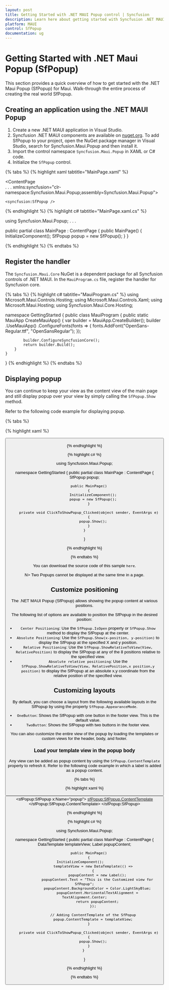 ```yaml
---
layout: post
title: Getting Started with .NET MAUI Popup control | Syncfusion
description: Learn here about getting started with Syncfusion .NET MAUI Popup (SfPopup) control, its elements and more.
platform: MAUI
control: SfPopup
documentation: ug
---
```


# Getting Started with .NET Maui Popup (SfPopup)

This section provides a quick overview of how to get started with the .NET Maui Popup (SfPopup) for Maui. Walk-through the entire process of creating the real world SfPopup.


## Creating an application using the .NET MAUI Popup

 1. Create a new .NET MAUI application in Visual Studio.
 2. Syncfusion .NET MAUI components are available on [nuget.org](https://www.nuget.org/). To add SfPopup to your project, open the NuGet package manager in Visual Studio, search for Syncfusion.Maui.Popup and then install it.
 3. Import the control namespace `Syncfusion.Maui.Popup` in XAML or C# code.
 4. Initialize the `SfPopup` control.
 
{% tabs %}
{% highlight xaml tabtitle="MainPage.xaml" %}

<ContentPage   
    . . .
    xmlns:syncfusion="clr-namespace:Syncfusion.Maui.Popup;assembly=Syncfusion.Maui.Popup">

    <syncfusion:SfPopup />
</ContentPage>

{% endhighlight %}
{% highlight c# tabtitle="MainPage.xaml.cs" %}

using Syncfusion.Maui.Popup;
. . .

public partial class MainPage : ContentPage
{
    public MainPage()
    {
        InitializeComponent();
        SfPopup popup = new SfPopup();
    }
}

{% endhighlight %}
{% endtabs %}

## Register the handler

The `Syncfusion.Maui.Core` NuGet is a dependent package for all Syncfusion controls of .NET MAUI. In the `MauiProgram.cs` file, register the handler for Syncfusion core.

{% tabs %}
{% highlight c# tabtitle="MauiProgram.cs" %}
using Microsoft.Maui.Controls.Hosting;
using Microsoft.Maui.Controls.Xaml;
using Microsoft.Maui.Hosting;
using Syncfusion.Maui.Core.Hosting;

namespace GettingStarted
{
    public class MauiProgram 
    {
        public static MauiApp CreateMauiApp()
        {
            var builder = MauiApp.CreateBuilder();
            builder
                .UseMauiApp<App>()
                .ConfigureFonts(fonts =>
                {
                    fonts.AddFont("OpenSans-Regular.ttf", "OpenSansRegular");
                });

            builder.ConfigureSyncfusionCore();
            return builder.Build();
        }
    }
}
{% endhighlight %} 
{% endtabs %}

## Displaying popup

You can continue to keep your view as the content view of the main page and still display popup over your view by simply calling the `SfPopup.Show` method.

Refer to the following code example for displaying popup.

{% tabs %}

{% highlight xaml %}

<?xml version="1.0" encoding="utf-8" ?>
<ContentPage xmlns="http://schemas.microsoft.com/dotnet/2021/maui"
             xmlns:x="http://schemas.microsoft.com/winfx/2009/xaml"
             xmlns:local="clr-namespace:GettingStarted"
             x:Class="GettingStarted.MainPage" 
             Padding="0,40,0,0">
     <StackLayout x:Name="mainLayout">
       <Button x:Name="clickToShowPopup" Text="ClickToShowPopup" 
               VerticalOptions="Start" HorizontalOptions="FillAndExpand"
               Clicked="ClickToShowPopup_Clicked" />
     </StackLayout>
</ContentPage>

{% endhighlight %}

{% highlight c# %}

using Syncfusion.Maui.Popup;

namespace GettingStarted
{
    public partial class MainPage : ContentPage
    {
        SfPopup popup;

        public MainPage()
        {
            InitializeComponent();
            popup = new SfPopup();
        }

        private void ClickToShowPopup_Clicked(object sender, EventArgs e)
        {
            popup.Show();
        }
    }
}

{% endhighlight %}

{% endtabs %}

You can download the source code of this sample `here`.

N> Two Popups cannot be displayed at the same time in a page.

## Customize positioning

The .NET MAUI Popup (SfPopup) allows showing the popup content at various positions.

The following list of options are available to position the SfPopup in the desired position:

* `Center Positioning`: Use the `SfPopup.IsOpen` property or `SfPopup.Show` method to display the SfPopup at the center.
* `Absolute Positioning`: Use the `SfPopup.Show(x-position, y-position)` to display the SfPopup at the specified X and y position.
* `Relative Positioning`: Use the `SfPopup.ShowRelativeToView(View, RelativePosition)` to display the SfPopup at any of the 8 positions relative to the specified view.
* `Absolute relative positioning`: Use the `SfPopup.ShowRelativeToView(View, RelativePosition,x position,y position)` to display the SfPopup at an absolute x,y coordinate from the relative position of the specified view.

## Customizing layouts

By default, you can choose a layout from the following available layouts in the SfPopup by using the property `SfPopup.AppearanceMode`.

* `OneButton`: Shows the SfPopup with one button in the footer view. This is the default value.
* `TwoButton`: Shows the SfPopup with two buttons in the footer view.

You can also customize the entire view of the popup by loading the templates or custom views for the header, body, and footer.

###  Load your template view in the popup body

Any view can be added as popup content by using the `SfPopup.ContentTemplate` property to refresh it. Refer to the following code example in which a label is added as a popup content. 

{% tabs %}

{% highlight xaml %}

<?xml version="1.0" encoding="utf-8" ?>
<ContentPage xmlns="http://xamarin.com/schemas/2014/forms"
             xmlns:x="http://schemas.microsoft.com/winfx/2009/xaml"
             xmlns:local="clr-namespace:GettingStarted"
             x:Class="GettingStarted.MainPage" 
             Padding="0,40,0,0"
             xmlns:sfPopup="clr-namespace:Syncfusion.Maui.Popup;assembly=Syncfusion.Maui.Popup">
    <StackLayout>
        <Button x:Name="clickToShowPopup"
                Text="ClickToShowPopup"
                VerticalOptions="Start"
                HorizontalOptions="FillAndExpand"
                Clicked="ClickToShowPopup_Clicked" />
        <sfPopup:SfPopup x:Name="popup">
            <sfPopup:SfPopup.ContentTemplate>
                <DataTemplate>
                    <Label Text="This is the Customized view for SfPopup"
                           BackgroundColor="SkyBlue"
                           HorizontalTextAlignment="Center" />
                </DataTemplate>
            </sfPopup:SfPopup.ContentTemplate>
        </sfPopup:SfPopup>
    </StackLayout>
</ContentPage>

{% endhighlight %}

{% highlight c# %}

using Syncfusion.Maui.Popup;

namespace GettingStarted
{
    public partial class MainPage : ContentPage
    {
        DataTemplate templateView;
        Label popupContent;

        public MainPage()
        {
            InitializeComponent();            
            templateView = new DataTemplate(() =>
            {
                popupContent = new Label();
                popupContent.Text = "This is the Customized view for SfPopup";
                popupContent.BackgroundColor = Color.LightSkyBlue;
                popupContent.HorizontalTextAlignment = TextAlignment.Center;
                return popupContent;
            });

            // Adding ContentTemplate of the SfPopup
            popup.ContentTemplate = templateView;
        }

        private void ClickToShowPopup_Clicked(object sender, EventArgs e)
        {
            popup.Show();
        }
    } 
}

{% endhighlight %}

{% endtabs %}


